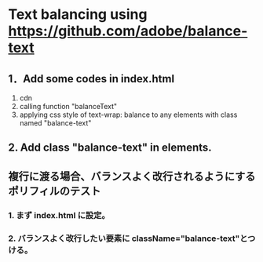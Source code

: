 # Text balancing using <br> https://github.com/adobe/balance-text


## 1．Add some codes in index.html 

1. cdn<br> 
2. calling function "balanceText"<br> 
3. applying css style of text-wrap: balance to any elements with class named "balance-text"

## 2. Add class "balance-text" in elements.

## 複行に渡る場合、バランスよく改行されるようにするポリフィルのテスト

### 1. まず index.html に設定。

### 2. バランスよく改行したい要素に className="balance-text"とつける。

